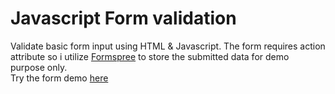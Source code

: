 # Javascript Form validation
Validate basic form input using HTML & Javascript. The form requires action attribute so i utilize <a href="https://formspree.io/">Formspree</a> to store the submitted data for demo purpose only.
<br>Try the form demo <a href="javascript-form-validation.netlify.app">here</a>
